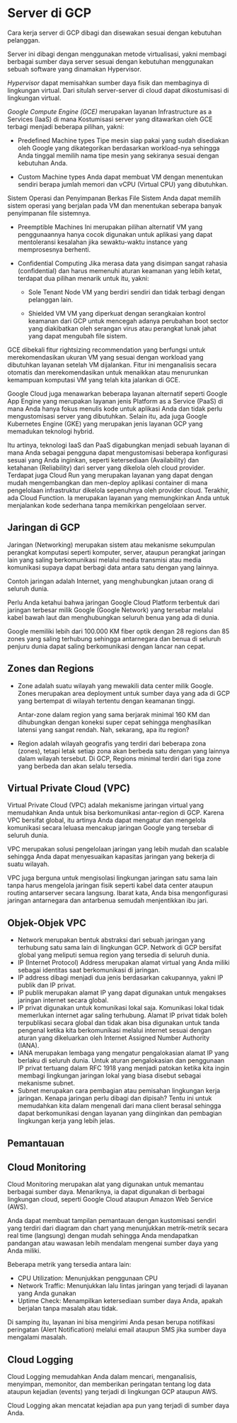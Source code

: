 # Server di GCP
Cara kerja server di GCP dibagi dan disewakan sesuai dengan kebutuhan pelanggan.

Server ini dibagi dengan menggunakan metode virtualisasi, yakni membagi berbagai sumber daya server sesuai dengan kebutuhan menggunakan sebuah software yang dinamakan Hypervisor. 

*Hypervisor* dapat memisahkan sumber daya fisik dan membaginya di lingkungan virtual. Dari situlah server-server di cloud dapat dikostumisasi di lingkungan virtual.

*Google Compute Engine (GCE)* merupakan layanan Infrastructure as a Services (IaaS) di mana Kostumisasi server yang ditawarkan oleh GCE terbagi menjadi beberapa pilihan, yakni:

- Predefined Machine types
Tipe mesin siap pakai yang sudah disediakan oleh Google yang dikategorikan berdasarkan workload-nya sehingga Anda tinggal memilih nama tipe mesin yang sekiranya sesuai dengan kebutuhan Anda.

- Custom Machine types 
Anda dapat membuat VM dengan menentukan sendiri berapa jumlah memori dan vCPU (Virtual CPU) yang dibutuhkan.

Sistem Operasi dan Penyimpanan Berkas File Sistem 
Anda dapat memilih sistem operasi yang berjalan pada VM dan menentukan seberapa banyak penyimpanan file sistemnya.

- Preemptible Machines
Ini merupakan pilihan alternatif VM yang penggunaannya hanya cocok digunakan untuk aplikasi yang dapat mentoleransi kesalahan jika sewaktu-waktu instance yang memprosesnya berhenti.

- Confidential Computing
Jika merasa data yang disimpan sangat rahasia (confidential) dan harus memenuhi aturan keamanan yang lebih ketat, terdapat dua pilihan menarik untuk itu, yakni:

  - Sole Tenant Node
    VM  yang berdiri sendiri dan tidak terbagi dengan pelanggan lain.

  - Shielded VM
    VM yang diperkuat dengan serangkaian kontrol keamanan dari GCP untuk mencegah adanya perubahan boot sector yang diakibatkan oleh serangan virus atau perangkat lunak jahat yang dapat mengubah file sistem.

GCE dibekali fitur rightsizing recommendation yang berfungsi untuk merekomendasikan ukuran VM yang sesuai dengan workload yang dibutuhkan layanan setelah VM dijalankan. 
Fitur ini menganalisis secara otomatis dan merekomendasikan untuk menaikkan atau menurunkan kemampuan komputasi VM yang telah kita jalankan di GCE. 

Google Cloud juga menawarkan beberapa layanan alternatif seperti Google App Engine yang merupakan layanan jenis Platform as a Service (PaaS) di mana Anda hanya fokus menulis kode untuk aplikasi Anda dan tidak perlu mengustomisasi server yang dibutuhkan.
Selain itu, ada juga Google Kubernetes Engine (GKE) yang merupakan jenis layanan GCP yang memadukan teknologi hybrid.

Itu artinya, teknologi IaaS dan PaaS digabungkan menjadi sebuah layanan di mana Anda sebagai pengguna dapat mengustomisasi beberapa konfigurasi sesuai yang Anda inginkan, seperti ketersediaan (Availability) dan ketahanan (Reliability) dari server yang dikelola oleh cloud provider.
Terdapat juga Cloud Run yang merupakan layanan yang dapat dengan mudah mengembangkan dan men-deploy aplikasi container di mana pengelolaan infrastruktur dikelola sepenuhnya oleh provider cloud.
Terakhir, ada Cloud Function. Ia merupakan layanan yang memungkinkan Anda untuk menjalankan kode sederhana tanpa memikirkan pengelolaan server.

## Jaringan di GCP

Jaringan (Networking) merupakan sistem atau mekanisme sekumpulan perangkat komputasi seperti komputer, server, ataupun perangkat jaringan lain yang saling berkomunikasi melalui media transmisi atau media komunikasi supaya dapat berbagi data antara satu dengan yang lainnya. 

Contoh jaringan adalah Internet, yang menghubungkan jutaan orang di seluruh dunia. 

Perlu Anda ketahui bahwa jaringan Google Cloud Platform terbentuk dari jaringan terbesar milik Google (Google Network) yang tersebar melalui kabel bawah laut dan menghubungkan seluruh benua yang ada di dunia. 

Google memiliki lebih dari 100.000 KM fiber optik dengan 28 regions dan 85 zones yang saling terhubung sehingga antarnegara dan benua di seluruh penjuru dunia dapat saling berkomunikasi dengan lancar nan cepat.

## Zones dan Regions
- Zone adalah suatu wilayah yang mewakili data center milik Google. Zones merupakan area deployment untuk sumber daya yang ada di GCP yang bertempat di wilayah tertentu dengan keamanan tinggi.

  Antar-zone dalam region yang sama berjarak minimal 160 KM dan dihubungkan dengan koneksi super cepat sehingga menghasilkan latensi yang sangat rendah. Nah, sekarang, apa itu region?

- Region adalah wilayah geografis yang terdiri dari beberapa zona (zones), tetapi letak setiap zona akan berbeda satu dengan yang lainnya dalam wilayah tersebut. Di GCP, Regions minimal terdiri dari tiga zone yang berbeda dan akan selalu tersedia.

## Virtual Private Cloud (VPC)
Virtual Private Cloud (VPC) adalah mekanisme jaringan virtual yang memudahkan Anda untuk bisa berkomunikasi antar-region di GCP. Karena VPC bersifat global, itu artinya Anda dapat mengatur dan mengelola komunikasi secara leluasa mencakup jaringan Google yang tersebar di seluruh dunia.

VPC merupakan solusi pengelolaan jaringan yang lebih mudah dan scalable sehingga Anda dapat menyesuaikan kapasitas jaringan yang bekerja di suatu wilayah.

VPC juga berguna untuk mengisolasi lingkungan jaringan satu sama lain tanpa harus mengelola jaringan fisik seperti kabel data center ataupun routing antarserver secara langsung. Ibarat kata, Anda bisa mengonfigurasi jaringan antarnegara dan antarbenua semudah menjentikkan ibu jari.

## Objek-Objek VPC
- Network merupakan bentuk abstraksi dari sebuah jaringan yang terhubung satu sama lain di lingkungan GCP. Network di GCP bersifat global yang meliputi semua region yang tersedia di seluruh dunia.
- IP (Internet Protocol) Address merupakan alamat virtual yang Anda miliki sebagai identitas saat berkomunikasi di jaringan.
- IP address dibagi menjadi dua jenis berdasarkan cakupannya, yakni IP publik dan IP privat.
- IP publik merupakan alamat IP yang dapat digunakan untuk mengakses jaringan internet secara global.
- IP privat digunakan untuk komunikasi lokal saja. Komunikasi lokal tidak memerlukan internet agar saling terhubung. Alamat IP privat tidak boleh terpublikasi secara global dan tidak akan bisa digunakan untuk tanda pengenal ketika kita berkomunikasi melalui internet sesuai dengan aturan yang dikeluarkan oleh Internet Assigned Number Authority (IANA).
- IANA merupakan lembaga yang mengatur pengalokasian alamat IP yang berlaku di seluruh dunia. Untuk aturan pengalokasian dan penggunaan IP privat tertuang dalam RFC 1918 yang menjadi patokan ketika kita ingin membagi lingkungan jaringan lokal yang biasa disebut sebagai mekanisme subnet.
- Subnet merupakan cara pembagian atau pemisahan lingkungan kerja jaringan. Kenapa jaringan perlu dibagi dan dipisah? Tentu ini untuk memudahkan kita dalam mengenali dari mana client berasal sehingga dapat berkomunikasi dengan layanan yang diinginkan dan pembagian lingkungan kerja yang lebih jelas.

## Pemantauan

## Cloud Monitoring
Cloud Monitoring merupakan alat yang digunakan untuk memantau berbagai sumber daya. Menariknya, ia dapat digunakan di berbagai lingkungan cloud, seperti Google Cloud ataupun Amazon Web Service (AWS).

Anda dapat membuat tampilan pemantauan dengan kustomisasi sendiri yang terdiri dari diagram dan chart yang menunjukkan metrik-metrik secara real time (langsung) dengan mudah sehingga Anda mendapatkan pandangan atau wawasan lebih mendalam mengenai sumber daya yang Anda miliki. 

Beberapa metrik yang tersedia antara lain:

- CPU Utilization: Menunjukkan penggunaan CPU
- Network Traffic: Menunjukkan lalu lintas jaringan yang terjadi di layanan yang Anda gunakan
- Uptime Check: Menampilkan ketersediaan sumber daya Anda, apakah berjalan tanpa masalah atau tidak.

Di samping itu, layanan ini bisa mengirimi Anda pesan berupa notifikasi peringatan (Alert Notification) melalui email ataupun SMS jika sumber daya mengalami masalah.

## Cloud Logging

Cloud Logging memudahkan Anda dalam mencari, menganalisis, menyimpan, memonitor, dan memberikan peringatan tentang log data ataupun kejadian (events) yang terjadi di lingkungan GCP ataupun AWS.

Cloud Logging akan mencatat kejadian apa pun yang terjadi di sumber daya Anda.
